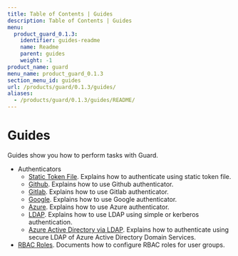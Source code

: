 ```yaml
---
title: Table of Contents | Guides
description: Table of Contents | Guides
menu:
  product_guard_0.1.3:
    identifier: guides-readme
    name: Readme
    parent: guides
    weight: -1
product_name: guard
menu_name: product_guard_0.1.3
section_menu_id: guides
url: /products/guard/0.1.3/guides/
aliases:
  - /products/guard/0.1.3/guides/README/
---
```


# Guides

Guides show you how to perform tasks with Guard.

- Authenticators
  - [Static Token File](/docs/guides/authenticator/static_token_file.md). Explains how to authenticate using static token file.
  - [Github](/docs/guides/authenticator/github.md). Explains how to use Github authenticator.
  - [Gitlab](/docs/guides/authenticator/gitlab.md). Explains how to use Gitlab authenticator.
  - [Google](/docs/guides/authenticator/google.md). Explains how to use Google authenticator.
  - [Azure](/docs/guides/authenticator/azure.md). Explains how to use Azure authenticator.
  - [LDAP](/docs/guides/authenticator/ldap.md). Explains how to use LDAP using simple or kerberos authentication.
  - [Azure Active Directory via LDAP](/docs/guides/authenticator/ldap_azure.md). Explains how to authenticate using secure LDAP of Azure Active Directory Domain Services.
- [RBAC Roles](/docs/guides/rbac.md). Documents how to configure RBAC roles for user groups.
